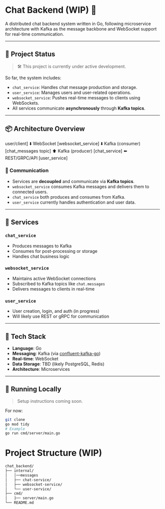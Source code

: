 # Chat Backend (WIP) 💬

A distributed chat backend system written in Go, following microservice architecture with Kafka as the message backbone and WebSocket support for real-time communication.

---

## 🚧 Project Status

> 🛠️ This project is currently under active development.

So far, the system includes:

- `chat_service`: Handles chat message production and storage.
- `user_service`: Manages users and user-related operations.
- `websocket_service`: Pushes real-time messages to clients using WebSockets.
- All services communicate **asynchronously** through **Kafka topics**.

---

## 📦 Architecture Overview

user/client]
⬇️ WebSocket
[websocket_service]
⬇️ Kafka (consumer)
[chat_messages topic]
⬆️ Kafka (producer)
[chat_service]
⬅️ REST/GRPC/API
[user_service]



### 🔗 Communication
- Services are **decoupled** and communicate via **Kafka topics**.
- `websocket_service` consumes Kafka messages and delivers them to connected users.
- `chat_service` both produces and consumes from Kafka.
- `user_service` currently handles authentication and user data.

---

## 🧩 Services

### `chat_service`
- Produces messages to Kafka
- Consumes for post-processing or storage
- Handles chat business logic

### `websocket_service`
- Maintains active WebSocket connections
- Subscribed to Kafka topics like `chat.messages`
- Delivers messages to clients in real-time

### `user_service`
- User creation, login, and auth (in progress)
- Will likely use REST or gRPC for communication

---

## 🧰 Tech Stack

- **Language**: Go
- **Messaging**: Kafka (via [confluent-kafka-go](https://github.com/confluentinc/confluent-kafka-go))
- **Real-time**: WebSocket
- **Data Storage**: TBD (likely PostgreSQL, Redis)
- **Architecture**: Microservices

---

## 🔧 Running Locally

> Setup instructions coming soon.

For now:
```bash
git clone
go mod tidy
# Example
go run cmd/server/main.go
```

# Project Structure (WIP)
```bash
chat_backend/
├── internal/
│   │──messages
│   ├── chat-service/
│   ├── websocket-service/
│   └── user-service/
├── cmd/
│   ├── server/main.go
└── README.md
